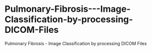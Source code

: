 # Pulmonary-Fibrosis---Image-Classification-by-processing-DICOM-Files
Pulmonary Fibrosis - Image Classification by processing DICOM Files
